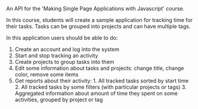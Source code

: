 An API for the 'Making Single Page Applications with Javascript' course.

In this course, students will create a sample application for tracking time for their tasks.
Tasks can be grouped into projects and can have multiple tags.

In this application users should be able to do:  
  1. Create an account and log into the system 
  2. Start and stop tracking an activity 
  3. Create projects to group tasks into them 
  4. Edit some information about tasks and projects: change title, change color, remove some items 
  5. Get reports about their activity: 
    1. All tracked tasks sorted by start time
    2. All tracked tasks by some filters (with particular projects or tags)
    3. Aggregated information about amount of time they spent on some activities, grouped by project or tag
  
